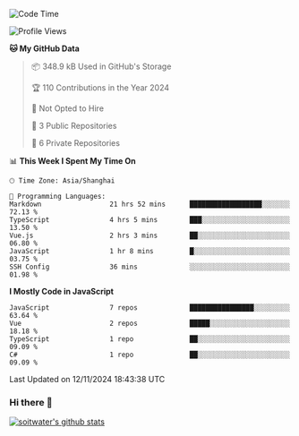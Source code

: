 <!--START_SECTION:waka-->
![Code Time](http://img.shields.io/badge/Code%20Time-4%2C232%20hrs%2035%20mins-blue)

![Profile Views](http://img.shields.io/badge/Profile%20Views-0-blue)

**🐱 My GitHub Data** 

> 📦 348.9 kB Used in GitHub's Storage 
 > 
> 🏆 110 Contributions in the Year 2024
 > 
> 🚫 Not Opted to Hire
 > 
> 📜 3 Public Repositories 
 > 
> 🔑 6 Private Repositories 
 > 
📊 **This Week I Spent My Time On** 

```text
🕑︎ Time Zone: Asia/Shanghai

💬 Programming Languages: 
Markdown                 21 hrs 52 mins      ██████████████████░░░░░░░   72.13 % 
TypeScript               4 hrs 5 mins        ███░░░░░░░░░░░░░░░░░░░░░░   13.50 % 
Vue.js                   2 hrs 3 mins        ██░░░░░░░░░░░░░░░░░░░░░░░   06.80 % 
JavaScript               1 hr 8 mins         █░░░░░░░░░░░░░░░░░░░░░░░░   03.75 % 
SSH Config               36 mins             ░░░░░░░░░░░░░░░░░░░░░░░░░   01.98 % 
```

**I Mostly Code in JavaScript** 

```text
JavaScript               7 repos             ████████████████░░░░░░░░░   63.64 % 
Vue                      2 repos             █████░░░░░░░░░░░░░░░░░░░░   18.18 % 
TypeScript               1 repo              ██░░░░░░░░░░░░░░░░░░░░░░░   09.09 % 
C#                       1 repo              ██░░░░░░░░░░░░░░░░░░░░░░░   09.09 % 
```




 Last Updated on 12/11/2024 18:43:38 UTC
<!--END_SECTION:waka-->

### Hi there 👋
[![soitwater's github stats](https://github-readme-stats.vercel.app/api?username=soitwater)](https://github.com/soitwater/github-readme-stats)
